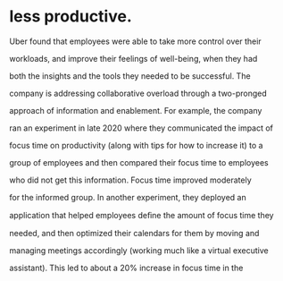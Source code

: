 # less productive.

Uber found that employees were able to take more control over their

workloads, and improve their feelings of well-being, when they had

both the insights and the tools they needed to be successful. The

company is addressing collaborative overload through a two-pronged

approach of information and enablement. For example, the company

ran an experiment in late 2020 where they communicated the impact of

focus time on productivity (along with tips for how to increase it) to a

group of employees and then compared their focus time to employees

who did not get this information. Focus time improved moderately

for the informed group. In another experiment, they deployed an

application that helped employees deﬁne the amount of focus time they

needed, and then optimized their calendars for them by moving and

managing meetings accordingly (working much like a virtual executive

assistant). This led to about a 20% increase in focus time in the